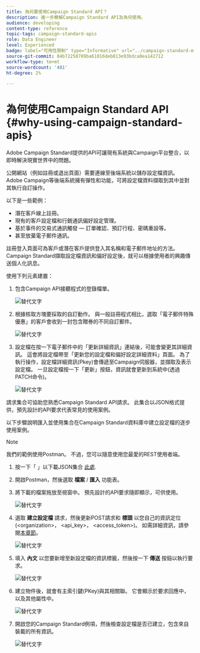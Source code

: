 ```yaml
---
title: 為何要使用Campaign Standard API？
description: 進一步瞭解Campaign Standard API及為何使用。
audience: developing
content-type: reference
topic-tags: campaign-standard-apis
role: Data Engineer
level: Experienced
badge: label="可用性限制" type="Informative" url="../campaign-standard-migration-home.md" tooltip="僅限Campaign Standard已移轉的使用者"
source-git-commit: 84b72258789ba61016deb813e93bdca0ea142712
workflow-type: tm+mt
source-wordcount: '481'
ht-degree: 2%

---
```


# 為何使用Campaign Standard API {#why-using-campaign-standard-apis}

Adobe Campaign Standard提供的API可讓現有系統與Campaign平台整合，以即時解決現實世界中的問題。

公開網站（例如註冊或退出頁面）需要連線至後端系統以儲存設定檔資訊。 Adobe Campaign等後端系統擁有彈性和功能，可將設定檔資料擷取到其中並對其執行自訂操作。

以下是一些範例：

* 潛在客戶線上註冊。
* 現有的客戶設定檔和行銷通訊偏好設定管理。
* 基於事件的交易式通訊觸發 — 訂單確認、預訂行程、密碼重設等。
* 甚至放棄電子郵件通訊。

註冊登入頁面可為客戶或潛在客戶提供登入其名稱和電子郵件地址的方法。 Campaign Standard擷取設定檔資訊和偏好設定後，就可以根據使用者的興趣傳送個人化訊息。

使用下列元素建置：

1. 包含Campaign API接聽程式的登錄檔單。

   ![替代文字](assets/apis_uc1.png)

1. 根據核取方塊要採取的自訂動作。 與一般註冊程式相比，選取「電子郵件特殊優惠」的客戶會收到一封包含贈券的不同自訂郵件。

   ![替代文字](assets/apis_uc2.png)

1. 設定檔在按一下電子郵件中的「更新詳細資訊」連結後，可能會變更其詳細資訊。 這會將設定檔帶至「更新您的設定檔和偏好設定詳細資料」頁面。 為了執行操作，設定檔詳細資訊(Pkey)會傳遞至Campaign伺服器，並擷取及表示設定檔。 一旦設定檔按一下「更新」按鈕，資訊就會更新到系統中(透過PATCH命令)。

   ![替代文字](assets/apis_uc3.png)

請求集合可協助您熟悉Campaign Standard API請求。 此集合以JSON格式提供，預先設計的API要求代表常見的使用案例。

以下步驟說明匯入並使用集合在Campaign Standard資料庫中建立設定檔的逐步使用案例。

>[!NOTE]
>
>我們的範例使用Postman。 不過，您可以隨意使用您最愛的REST使用者端。

1. 按一下「 」以下載JSON集合 [此處](https://helpx.adobe.com/content/dam/help/en/campaign/kb/working-with-acs-api/_jcr_content/main-pars/download_section/download-1/KB_postman_collection.json.zip).

1. 開啟Postman，然後選取 **檔案** / **匯入** 功能表。

1. 將下載的檔案拖放至視窗中。 預先設計的API要求隨即顯示，可供使用。

   ![替代文字](assets/postman_collection.png)

1. 選取 **建立設定檔** 請求，然後更新POST請求和 **標頭** 以您自己的資訊定位(&lt;organization>， &lt;api_key>， &lt;access_token>)。 如需詳細資訊，請參閱[本章節](setting-up-api-access.md)。

   ![替代文字](assets/postman_uc1.png)

1. 填入 **內文** 以您要新增至新設定檔的資訊標籤，然後按一下 **傳送** 按鈕以執行要求。

   ![替代文字](assets/postman_uc2.png)

1. 建立物件後，就會有主索引鍵(PKey)與其相關聯。 它會顯示於要求回應中，以及其他屬性中。

   ![替代文字](assets/postman_uc3.png)

1. 開啟您的Campaign Standard例項，然後檢查設定檔是否已建立，包含來自裝載的所有資訊。

   ![替代文字](assets/postman_uc4.png)
